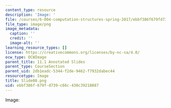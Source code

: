 ```yaml
---
content_type: resource
description: 'Image: '
file: /courses/6-004-computation-structures-spring-2017/ebbf386f679fd739c66c430c39218887_Slide08.png
file_type: image/png
image_metadata:
  caption: ''
  credit: ''
  image-alt: ''
learning_resource_types: []
license: https://creativecommons.org/licenses/by-nc-sa/4.0/
ocw_type: OCWImage
parent_title: 11.1 Annotated Slides
parent_type: CourseSection
parent_uid: 2db1eadc-5344-f2de-9462-f7932dabec44
resourcetype: Image
title: Slide08.png
uid: ebbf386f-679f-d739-c66c-430c39218887
---
```

Image: 